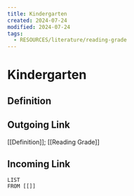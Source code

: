 ```yaml
---
title: Kindergarten
created: 2024-07-24
modified: 2024-07-24
tags:
  - RESOURCES/literature/reading-grade
---
```

# Kindergarten
## Definition

## Outgoing Link
[[Definition]]; [[Reading Grade]]
## Incoming Link
```dataview
LIST
FROM [[]]
```
